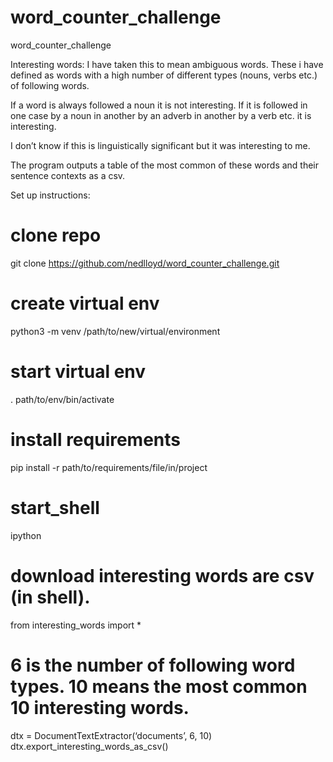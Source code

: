 # word_counter_challenge
word_counter_challenge


Interesting words: 
I have taken this to mean ambiguous words. These i have defined as words with a high number of different types (nouns, verbs etc.) of following words.

If a word is always followed a noun it is not interesting.  If it is followed in one case by a noun in another by an adverb in another by a verb etc. it is interesting. 

I don’t know if this is linguistically significant but it was interesting to me.  

The program outputs a table of the most common of these words and their sentence contexts as a csv.  


Set up instructions:
# clone repo
git clone https://github.com/nedlloyd/word_counter_challenge.git
# create virtual env
python3 -m venv /path/to/new/virtual/environment
# start virtual env
. path/to/env/bin/activate
# install requirements
pip install -r path/to/requirements/file/in/project
# start_shell
ipython
# download interesting words are csv (in shell). 
from interesting_words import *
# 6 is the number of following word types. 10 means the most common 10 interesting words.
dtx = DocumentTextExtractor(‘documents’, 6, 10)
dtx.export_interesting_words_as_csv()


